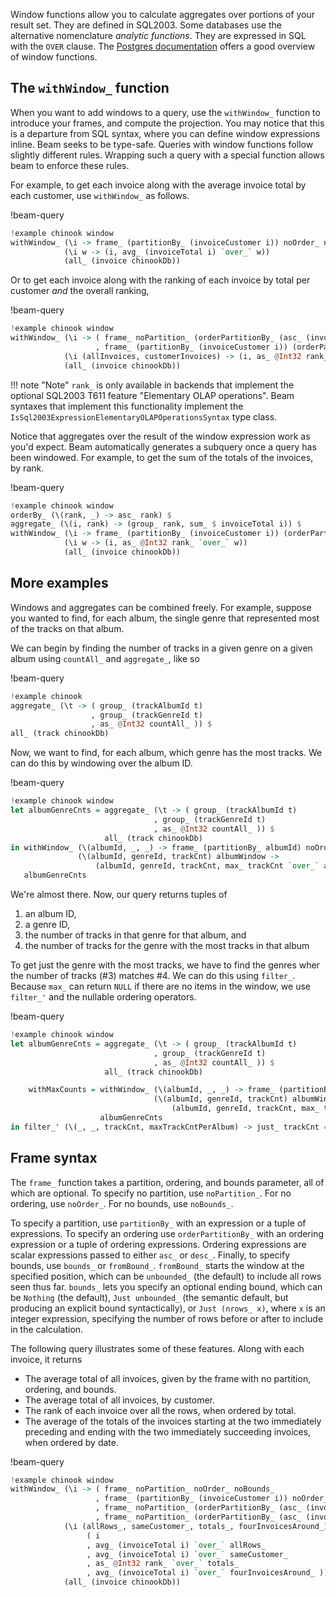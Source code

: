 Window functions allow you to calculate aggregates over portions of your result
set. They are defined in SQL2003. Some databases use the alternative
nomenclature *analytic functions*. They are expressed in SQL with the `OVER`
clause. The
[Postgres documentation](https://www.postgresql.org/docs/9.1/static/tutorial-window.html)
offers a good overview of window functions.

## The `withWindow_` function

When you want to add windows to a query, use the `withWindow_` function to
introduce your frames, and compute the projection. You may notice that this is a
departure from SQL syntax, where you can define window expressions inline. Beam
seeks to be type-safe. Queries with window functions follow slightly different
rules. Wrapping such a query with a special function allows beam to enforce
these rules.

For example, to get each invoice along with the average invoice total by each
customer, use `withWindow_` as follows.

!beam-query
```haskell
!example chinook window
withWindow_ (\i -> frame_ (partitionBy_ (invoiceCustomer i)) noOrder_ noBounds_)
            (\i w -> (i, avg_ (invoiceTotal i) `over_` w))
            (all_ (invoice chinookDb))
```

Or to get each invoice along with the ranking of each invoice by total per
customer *and* the overall ranking,

!beam-query
```haskell
!example chinook window
withWindow_ (\i -> ( frame_ noPartition_ (orderPartitionBy_ (asc_ (invoiceTotal i))) noBounds_
                   , frame_ (partitionBy_ (invoiceCustomer i)) (orderPartitionBy_ (asc_ (invoiceTotal i))) noBounds_ ))
            (\i (allInvoices, customerInvoices) -> (i, as_ @Int32 rank_ `over_` allInvoices, as_ @Int32 rank_ `over_` customerInvoices))
            (all_ (invoice chinookDb))
```

!!! note "Note"
    `rank_` is only available in backends that implement the optional SQL2003
    T611 feature "Elementary OLAP operations". Beam syntaxes that implement this
    functionality implement the
    `IsSql2003ExpressionElementaryOLAPOperationsSyntax` type class.

Notice that aggregates over the result of the window expression work as you'd
expect. Beam automatically generates a subquery once a query has been windowed.
For example, to get the sum of the totals of the invoices, by rank.

!beam-query
```haskell
!example chinook window
orderBy_ (\(rank, _) -> asc_ rank) $
aggregate_ (\(i, rank) -> (group_ rank, sum_ $ invoiceTotal i)) $
withWindow_ (\i -> frame_ (partitionBy_ (invoiceCustomer i)) (orderPartitionBy_ (asc_ (invoiceTotal i))) noBounds_)
            (\i w -> (i, as_ @Int32 rank_ `over_` w))
            (all_ (invoice chinookDb))
```

## More examples

Windows and aggregates can be combined freely. For example, suppose
you wanted to find, for each album, the single genre that represented
most of the tracks on that album.

We can begin by finding the number of tracks in a given genre on a
given album using `countAll_` and `aggregate_`, like so

!beam-query
```haskell
!example chinook
aggregate_ (\t -> ( group_ (trackAlbumId t)
                  , group_ (trackGenreId t)
                  , as_ @Int32 countAll_ )) $
all_ (track chinookDb)
```

Now, we want to find, for each album, which genre has the most
tracks. We can do this by windowing over the album ID.

!beam-query
```haskell
!example chinook window
let albumGenreCnts = aggregate_ (\t -> ( group_ (trackAlbumId t)
                                , group_ (trackGenreId t)
                                , as_ @Int32 countAll_ )) $
                     all_ (track chinookDb)
in withWindow_ (\(albumId, _, _) -> frame_ (partitionBy_ albumId) noOrder_ noBounds_)
               (\(albumId, genreId, trackCnt) albumWindow ->
                   (albumId, genreId, trackCnt, max_ trackCnt `over_` albumWindow)) $
   albumGenreCnts
```

We're almost there. Now, our query returns tuples of

1. an album ID,
2. a genre ID,
3. the number of tracks in that genre for that album, and
4. the number of tracks for the genre with the most tracks in that album

To get just the genre with the most tracks, we have to find the genres
wher the number of tracks (#3) matches #4. We can do this using
`filter_`. Because `max_` can return `NULL` if there are no items in
the window, we use `filter_'` and the nullable ordering operators.

!beam-query
```haskell
!example chinook window
let albumGenreCnts = aggregate_ (\t -> ( group_ (trackAlbumId t)
                                , group_ (trackGenreId t)
                                , as_ @Int32 countAll_ )) $
                     all_ (track chinookDb)

    withMaxCounts = withWindow_ (\(albumId, _, _) -> frame_ (partitionBy_ albumId) noOrder_ noBounds_)
                                (\(albumId, genreId, trackCnt) albumWindow ->
                                    (albumId, genreId, trackCnt, max_ trackCnt `over_` albumWindow)) $
                    albumGenreCnts
in filter_' (\(_, _, trackCnt, maxTrackCntPerAlbum) -> just_ trackCnt ==?. maxTrackCntPerAlbum) withMaxCounts
```

## Frame syntax

The `frame_` function takes a partition, ordering, and bounds parameter, all of
which are optional. To specify no partition, use `noPartition_`. For no
ordering, use `noOrder_`. For no bounds, use `noBounds_`.

To specify a partition, use `partitionBy_` with an expression or a tuple of
expressions. To specify an ordering use `orderPartitionBy_` with an ordering
expression or a tuple of ordering expressions. Ordering expressions are scalar
expressions passed to either `asc_` or `desc_`. Finally, to specify bounds, use
`bounds_` or `fromBound_`. `fromBound_` starts the window at the specified
position, which can be `unbounded_` (the default) to include all rows seen thus
far. `bounds_` lets you specify an optional ending bound, which can be `Nothing`
(the default), `Just unbounded_` (the semantic default, but producing an
explicit bound syntactically), or `Just (nrows_ x)`, where `x` is an integer
expression, specifying the number of rows before or after to include in the
calculation.

The following query illustrates some of these features. Along with each invoice, it returns

* The average total of all invoices, given by the frame with no partition, ordering, and bounds.
* The average total of all invoices, by customer.
* The rank of each invoice over all the rows, when ordered by total.
* The average of the totals of the invoices starting at the two immediately
  preceding and ending with the two immediately succeeding invoices, when
  ordered by date.

!beam-query
```haskell
!example chinook window
withWindow_ (\i -> ( frame_ noPartition_ noOrder_ noBounds_
                   , frame_ (partitionBy_ (invoiceCustomer i)) noOrder_ noBounds_
                   , frame_ noPartition_ (orderPartitionBy_ (asc_ (invoiceTotal i))) noBounds_
                   , frame_ noPartition_ (orderPartitionBy_ (asc_ (invoiceDate i))) (bounds_ (nrows_ 2) (Just (nrows_ 2)))))
            (\i (allRows_, sameCustomer_, totals_, fourInvoicesAround_) ->
                 ( i
                 , avg_ (invoiceTotal i) `over_` allRows_
                 , avg_ (invoiceTotal i) `over_` sameCustomer_
                 , as_ @Int32 rank_ `over_` totals_
                 , avg_ (invoiceTotal i) `over_` fourInvoicesAround_ ))
            (all_ (invoice chinookDb))
```

